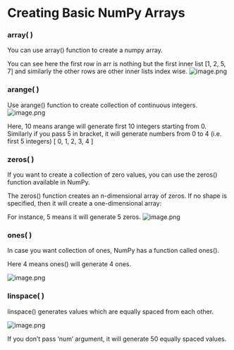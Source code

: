 # Creating Basic NumPy Arrays

### array( )

You can use array() function to create a numpy array.

You can see here the first row in arr is nothing but the first inner list \[1, 2, 5, 7] and similarly the other rows are other inner lists index wise.
![image.png](https://dphi-live.s3.amazonaws.com/media_uploads/image_44efcf1dafe3476e97b5f5529e7c7905.png)

### arange( )

Use arange() function to create collection of continuous integers.
![image.png](https://dphi-live.s3.amazonaws.com/media_uploads/image_aa60921d6a504e1f9042be8a10a69062.png)

Here, 10 means arange will generate first 10 integers starting from 0. Similarly if you pass 5 in bracket, it will generate numbers from 0 to 4 (i.e. first 5 integers) \[ 0, 1, 2, 3, 4 ]

### zeros( )

If you want to create a collection of zero values, you can use the zeros() function available in NumPy.

The zeros() function creates an n-dimensional array of zeros. If no shape is specified, then it will create a one-dimensional array:

For instance, 5 means it will generate 5 zeros.
![image.png](https://dphi-live.s3.amazonaws.com/media_uploads/image_444ffe58ce9840bf889fa46a035dbc27.png)

### ones( )

In case you want collection of ones, NumPy has a function called ones().

Here 4 means ones() will generate 4 ones.

![image.png](https://dphi-live.s3.amazonaws.com/media_uploads/image_cbbec70928ee4bb59f14918a1ea72752.png)

### linspace( )

linspace() generates values which are equally spaced from each other.

![image.png](https://dphi-live.s3.amazonaws.com/media_uploads/image_540ae4787ad640fc955fcf8ca0539f6a.png)

If you don’t pass ‘num’ argument, it will generate 50 equally spaced values.